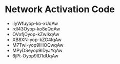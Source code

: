 # Network Activation Code
* iIyWfuyop-ko-xUqAw
* rdl43Oyop-ko8eQqAw
* OVxfjOyop-kZwIkqAw
* XB8XN-yop-kZG4IqAw
* M7Twl-yop9IHOQwqAw
* MPyDSeyop9IDyJYqAw
* 6jPt-Oyop9ID1dUqAw
